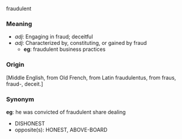 fraudulent
### Meaning
+ _adj_: Engaging in fraud; deceitful
+ _adj_: Characterized by, constituting, or gained by fraud
    + __eg__: fraudulent business practices

### Origin

[Middle English, from Old French, from Latin fraudulentus, from fraus, fraud-, deceit.]

### Synonym

__eg__: he was convicted of fraudulent share dealing

+ DISHONEST
+ opposite(s): HONEST, ABOVE-BOARD



